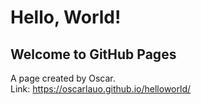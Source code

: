 # Hello, World!
## Welcome to GitHub Pages

A page created by Oscar. <br>
Link: https://oscarlauo.github.io/helloworld/
